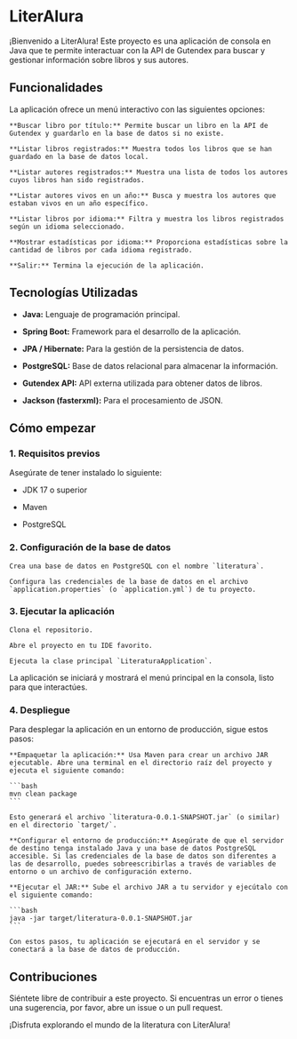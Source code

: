 # LiterAlura

¡Bienvenido a LiterAlura! Este proyecto es una aplicación de consola en Java que te permite interactuar con la API de Gutendex para buscar y gestionar información sobre libros y sus autores.

## Funcionalidades

La aplicación ofrece un menú interactivo con las siguientes opciones:

    **Buscar libro por título:** Permite buscar un libro en la API de Gutendex y guardarlo en la base de datos si no existe.

    **Listar libros registrados:** Muestra todos los libros que se han guardado en la base de datos local.

    **Listar autores registrados:** Muestra una lista de todos los autores cuyos libros han sido registrados.

    **Listar autores vivos en un año:** Busca y muestra los autores que estaban vivos en un año específico.

    **Listar libros por idioma:** Filtra y muestra los libros registrados según un idioma seleccionado.

    **Mostrar estadísticas por idioma:** Proporciona estadísticas sobre la cantidad de libros por cada idioma registrado.

    **Salir:** Termina la ejecución de la aplicación.

## Tecnologías Utilizadas

* **Java:** Lenguaje de programación principal.

* **Spring Boot:** Framework para el desarrollo de la aplicación.

* **JPA / Hibernate:** Para la gestión de la persistencia de datos.

* **PostgreSQL:** Base de datos relacional para almacenar la información.

* **Gutendex API:** API externa utilizada para obtener datos de libros.

* **Jackson (fasterxml):** Para el procesamiento de JSON.

## Cómo empezar

### 1. Requisitos previos

Asegúrate de tener instalado lo siguiente:

* JDK 17 o superior

* Maven

* PostgreSQL

### 2. Configuración de la base de datos

    Crea una base de datos en PostgreSQL con el nombre `literatura`.

    Configura las credenciales de la base de datos en el archivo `application.properties` (o `application.yml`) de tu proyecto.

### 3. Ejecutar la aplicación

    Clona el repositorio.

    Abre el proyecto en tu IDE favorito.

    Ejecuta la clase principal `LiteraturaApplication`.

La aplicación se iniciará y mostrará el menú principal en la consola, listo para que interactúes.

### 4. Despliegue

Para desplegar la aplicación en un entorno de producción, sigue estos pasos:

    **Empaquetar la aplicación:** Usa Maven para crear un archivo JAR ejecutable. Abre una terminal en el directorio raíz del proyecto y ejecuta el siguiente comando:

    ```bash
    mvn clean package
    ```

    Esto generará el archivo `literatura-0.0.1-SNAPSHOT.jar` (o similar) en el directorio `target/`.

    **Configurar el entorno de producción:** Asegúrate de que el servidor de destino tenga instalado Java y una base de datos PostgreSQL accesible. Si las credenciales de la base de datos son diferentes a las de desarrollo, puedes sobreescribirlas a través de variables de entorno o un archivo de configuración externo.

    **Ejecutar el JAR:** Sube el archivo JAR a tu servidor y ejecútalo con el siguiente comando:

    ```bash
    java -jar target/literatura-0.0.1-SNAPSHOT.jar
    ```

    Con estos pasos, tu aplicación se ejecutará en el servidor y se conectará a la base de datos de producción.

## Contribuciones

Siéntete libre de contribuir a este proyecto. Si encuentras un error o tienes una sugerencia, por favor, abre un issue o un pull request.

¡Disfruta explorando el mundo de la literatura con LiterAlura!